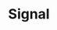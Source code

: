 ---
blog: https://signal.org/blog/
github: signalapp
logohandle: signal
sort: signal
tags:
- messaging
title: Signal
twitter: signalapp
website: https://signal.org/
wikipedia: https://en.wikipedia.org/wiki/Signal_(software)
---
